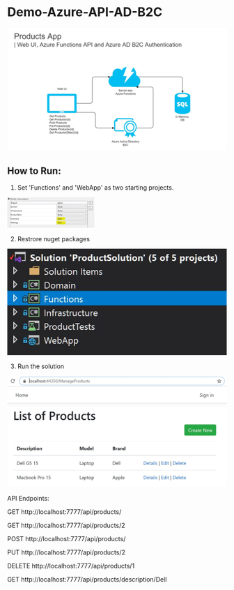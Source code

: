 # Demo-Azure-API-AD-B2C

![Design](https://github.com/disaw/Demo-Azure-API-AD-B2C/blob/master/Documents/Design.JPG?raw=true)

## How to Run:

1. Set 'Functions' and 'WebApp' as two starting projects.

![Starting Projects](https://github.com/disaw/Demo-Azure-API-AD-B2C/blob/master/Documents/Multiple%20Startup%20Projects.JPG?raw=true)


2. Restrore nuget packages 

![Solution Structure](https://github.com/disaw/Demo-Azure-API-AD-B2C/blob/master/Documents/Solution%20Structure.JPG?raw=true)


3. Run the solution

![Web UI](https://github.com/disaw/Demo-Azure-API-AD-B2C/blob/master/Documents/WebUI.JPG?raw=true)



API Endpoints:

GET http://localhost:7777/api/products/

GET http://localhost:7777/api/products/2

POST http://localhost:7777/api/products/

PUT http://localhost:7777/api/products/2

DELETE http://localhost:7777/api/products/1

GET http://localhost:7777/api/products/description/Dell
